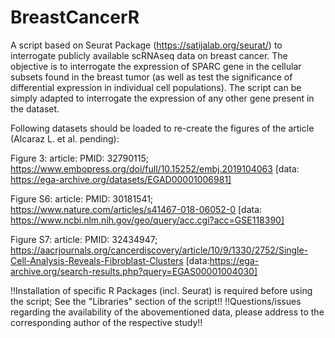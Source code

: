# BreastCancerR

A script based on Seurat Package (https://satijalab.org/seurat/) to interrogate publicly available scRNAseq data on breast cancer. The objective is to interrogate the expression of SPARC gene in the cellular subsets found in the breast tumor (as well as test the significance of differential expression in individual cell populations). The script can be simply adapted to interrogate the expression of any other gene present in the dataset.

Following datasets should be loaded to re-create the figures of the article (Alcaraz L. et al. pending):

Figure 3: article: PMID: 32790115; https://www.embopress.org/doi/full/10.15252/embj.2019104063 [data: https://ega-archive.org/datasets/EGAD00001006981]


Figure S6: article: PMID: 30181541; https://www.nature.com/articles/s41467-018-06052-0 [data: https://www.ncbi.nlm.nih.gov/geo/query/acc.cgi?acc=GSE118390]


Figure S7: article: PMID: 32434947; https://aacrjournals.org/cancerdiscovery/article/10/9/1330/2752/Single-Cell-Analysis-Reveals-Fibroblast-Clusters [data:https://ega-archive.org/search-results.php?query=EGAS00001004030]


!!Installation of specific R Packages (incl. Seurat) is required before using the script; See the "Libraries" section of the script!!
!!Questions/issues regarding the availability of the abovementioned data, please address to the corresponding author of the respective study!!


